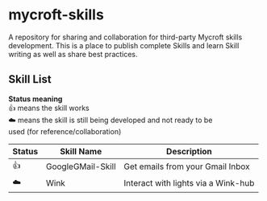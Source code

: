 # mycroft-skills
A repository for sharing and collaboration for third-party Mycroft skills  
development.  This is a place to publish complete Skills and learn Skill  
writing as well as share best practices.

## Skill List

**Status meaning**  
:thumbsup: means the skill works  
:cloud:    means the skill is still being developed and not ready to be  
           used (for reference/collaboration)


| Status      | Skill Name           | Description                           |  
| ----------- | -------------------- | ------------------------------------- |  
| :thumbsup:  | GoogleGMail-Skill    | Get emails from your Gmail Inbox      |  
| :cloud:     | Wink                 | Interact with lights via a Wink-hub   |  

